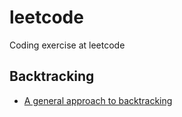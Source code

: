 # leetcode
Coding exercise at leetcode

## Backtracking
- [A general approach to backtracking](https://leetcode.com/problems/combination-sum/solutions/16502/a-general-approach-to-backtracking-questions-in-java-subsets-permutations-combination-sum-palindrome-partitioning/?envType=study-plan-v2&envId=top-interview-150)
